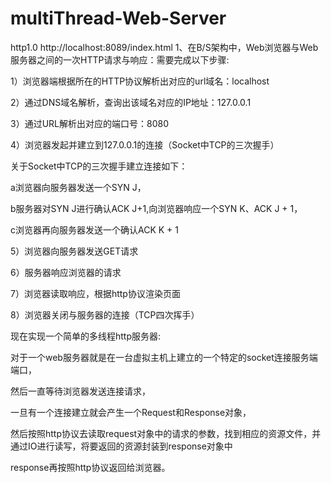 # multiThread-Web-Server
http1.0  http://localhost:8089/index.html
1、在B/S架构中，Web浏览器与Web服务器之间的一次HTTP请求与响应：需要完成以下步骤:



1）浏览器端根据所在的HTTP协议解析出对应的url域名：localhost

2）通过DNS域名解析，查询出该域名对应的IP地址：127.0.0.1

3）通过URL解析出对应的端口号：8080

4）浏览器发起并建立到127.0.0.1的连接（Socket中TCP的三次握手）

关于Socket中TCP的三次握手建立连接如下：

a浏览器向服务器发送一个SYN J，

b服务器对SYN J进行确认ACK J+1,向浏览器响应一个SYN K、ACK J + 1，

c浏览器再向服务器发送一个确认ACK K + 1

 

5）浏览器向服务器发送GET请求

6）服务器响应浏览器的请求

7）浏览器读取响应，根据http协议渲染页面

8）浏览器关闭与服务器的连接（TCP四次挥手）



现在实现一个简单的多线程http服务器:

对于一个web服务器就是在一台虚拟主机上建立的一个特定的socket连接服务端端口，

然后一直等待浏览器发送连接请求，

一旦有一个连接建立就会产生一个Request和Response对象，

然后按照http协议去读取request对象中的请求的参数，找到相应的资源文件，并通过IO进行读写，将要返回的资源封装到response对象中

response再按照http协议返回给浏览器。


